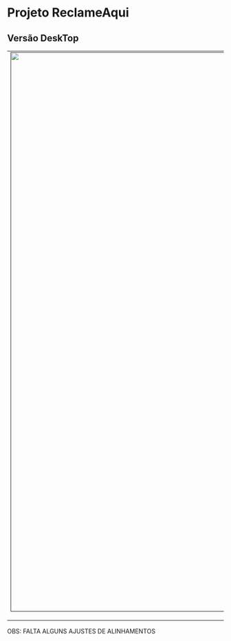 # Projeto ReclameAqui

## Versão DeskTop

<table align="center">
    <tr>
        <td align="center">
            <a href="">
               <img src="https://user-images.githubusercontent.com/78617974/130305955-6fab3aad-ddac-46e9-92b5-7fd767efa795.gif" width="1300px;" />
                <br />
              <sub>ReclameAqui</sub>
            </a>
        </td>    
    </tr>
</table>

OBS: FALTA ALGUNS AJUSTES DE ALINHAMENTOS
